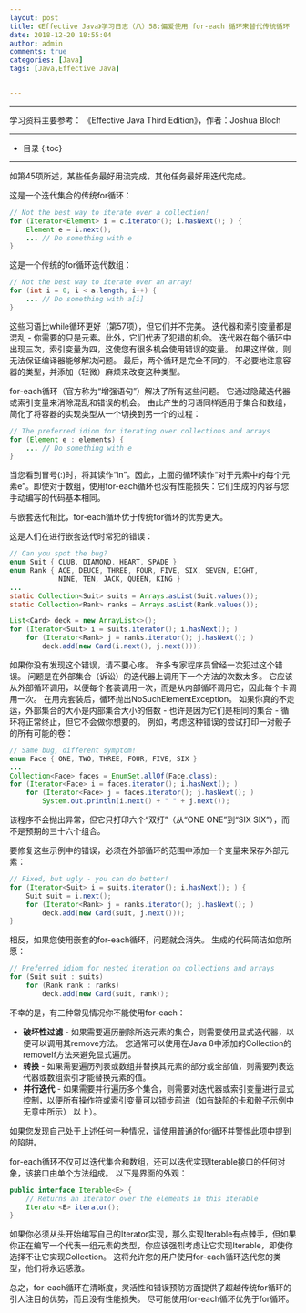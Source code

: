 ```yaml
---
layout: post
title: 《Effective Java》学习日志（八）58:偏爱使用 for-each 循环来替代传统循环
date: 2018-12-20 18:55:04
author: admin
comments: true
categories: [Java]
tags: [Java,Effective Java]


---
```




<!-- more -->

------

学习资料主要参考： 《Effective Java Third Edition》，作者：Joshua Bloch

------




* 目录
{:toc}
------

如第45项所述，某些任务最好用流完成，其他任务最好用迭代完成。 

这是一个迭代集合的传统for循环：

```java
// Not the best way to iterate over a collection!
for (Iterator<Element> i = c.iterator(); i.hasNext(); ) {
	Element e = i.next();
	... // Do something with e
}
```

这是一个传统的for循环迭代数组：

```java
// Not the best way to iterate over an array!
for (int i = 0; i < a.length; i++) {
	... // Do something with a[i]
}
```

这些习语比while循环更好（第57项），但它们并不完美。 迭代器和索引变量都是混乱 - 你需要的只是元素。此外，它们代表了犯错的机会。 迭代器在每个循环中出现三次，索引变量为四，这使您有很多机会使用错误的变量。 如果这样做，则无法保证编译器能够解决问题。 最后，两个循环是完全不同的，不必要地注意容器的类型，并添加（轻微）麻烦来改变这种类型。

for-each循环（官方称为“增强语句”）解决了所有这些问题。 它通过隐藏迭代器或索引变量来消除混乱和错误的机会。 由此产生的习语同样适用于集合和数组，简化了将容器的实现类型从一个切换到另一个的过程：

```java
// The preferred idiom for iterating over collections and arrays
for (Element e : elements) {
	... // Do something with e
}
```

当您看到冒号(:)时，将其读作“in”。因此，上面的循环读作“对于元素中的每个元素e”。即使对于数组，使用for-each循环也没有性能损失：它们生成的内容与您手动编写的代码基本相同。

与嵌套迭代相比，for-each循环优于传统for循环的优势更大。

这是人们在进行嵌套迭代时常犯的错误：

```java
// Can you spot the bug?
enum Suit { CLUB, DIAMOND, HEART, SPADE }
enum Rank { ACE, DEUCE, THREE, FOUR, FIVE, SIX, SEVEN, EIGHT,
			NINE, TEN, JACK, QUEEN, KING }
...
static Collection<Suit> suits = Arrays.asList(Suit.values());
static Collection<Rank> ranks = Arrays.asList(Rank.values());

List<Card> deck = new ArrayList<>();
for (Iterator<Suit> i = suits.iterator(); i.hasNext(); )
    for (Iterator<Rank> j = ranks.iterator(); j.hasNext(); )
    	deck.add(new Card(i.next(), j.next()));
```

如果你没有发现这个错误，请不要心疼。 许多专家程序员曾经一次犯过这个错误。 问题是在外部集合（诉讼）的迭代器上调用下一个方法的次数太多。 它应该从外部循环调用，以便每个套装调用一次，而是从内部循环调用它，因此每个卡调用一次。 在用完套装后，循环抛出NoSuchElementException。
如果你真的不走运，外部集合的大小是内部集合大小的倍数 - 也许是因为它们是相同的集合 - 循环将正常终止，但它不会做你想要的。 例如，考虑这种错误的尝试打印一对骰子的所有可能的卷：

```java
// Same bug, different symptom!
enum Face { ONE, TWO, THREE, FOUR, FIVE, SIX }
...
Collection<Face> faces = EnumSet.allOf(Face.class);
for (Iterator<Face> i = faces.iterator(); i.hasNext(); )
    for (Iterator<Face> j = faces.iterator(); j.hasNext(); )
    	System.out.println(i.next() + " " + j.next());
```

该程序不会抛出异常，但它只打印六个“双打”（从“ONE ONE”到“SIX SIX”），而不是预期的三十六个组合。

要修复这些示例中的错误，必须在外部循环的范围中添加一个变量来保存外部元素：

```java
// Fixed, but ugly - you can do better!
for (Iterator<Suit> i = suits.iterator(); i.hasNext(); ) {
    Suit suit = i.next();
    for (Iterator<Rank> j = ranks.iterator(); j.hasNext(); )
    	deck.add(new Card(suit, j.next()));
}
```

相反，如果您使用嵌套的for-each循环，问题就会消失。 生成的代码简洁如您所愿：

```java
// Preferred idiom for nested iteration on collections and arrays
for (Suit suit : suits)
    for (Rank rank : ranks)
    	deck.add(new Card(suit, rank));
```

不幸的是，有三种常见情况你不能使用for-each：

- **破坏性过滤** - 如果需要遍历删除所选元素的集合，则需要使用显式迭代器，以便可以调用其remove方法。 您通常可以使用在Java 8中添加的Collection的removeIf方法来避免显式遍历。
- **转换** - 如果需要遍历列表或数组并替换其元素的部分或全部值，则需要列表迭代器或数组索引才能替换元素的值。
- **并行迭代** - 如果需要并行遍历多个集合，则需要对迭代器或索引变量进行显式控制，以便所有操作符或索引变量可以锁步前进（如有缺陷的卡和骰子示例中无意中所示） 以上）。

如果您发现自己处于上述任何一种情况，请使用普通的for循环并警惕此项中提到的陷阱。

for-each循环不仅可以迭代集合和数组，还可以迭代实现Iterable接口的任何对象，该接口由单个方法组成。 以下是界面的外观：

```java
public interface Iterable<E> {
    // Returns an iterator over the elements in this iterable
    Iterator<E> iterator();
}
```

如果你必须从头开始编写自己的Iterator实现，那么实现Iterable有点棘手，但如果你正在编写一个代表一组元素的类型，你应该强烈考虑让它实现Iterable，即使你选择不让它实现Collection。 这将允许您的用户使用for-each循环迭代您的类型，他们将永远感激。

总之，for-each循环在清晰度，灵活性和错误预防方面提供了超越传统for循环的引人注目的优势，而且没有性能损失。 尽可能使用for-each循环优先于for循环。
